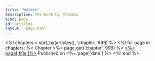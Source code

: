 ```yaml
---
title: "Walden"
description: The book by Thoreau
kind: page
id: articles
layout:  page.haml
---
```


<%! chapters = sort_by(articles(), 'chapter', 999) %>
<%! for page in chapters: %>
  Chapter <%= page.get('chapter', 999) %>
  [<%= page['title']%>](<%= page['url'] %>)
  Published on <%= page['date'] %>
<%! end %>
